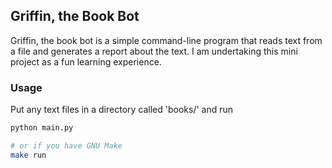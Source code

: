 ## Griffin, the Book Bot

Griffin, the book bot is a simple command-line program that reads text from a
file and generates a report about the text. I am undertaking this mini project
as a fun learning experience.

### Usage

Put any text files in a directory called 'books/' and run
```sh
python main.py

# or if you have GNU Make
make run
```

